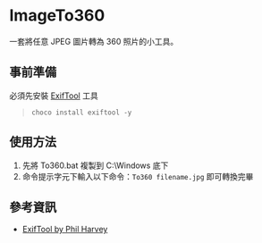 # ImageTo360

一套將任意 JPEG 圖片轉為 360 照片的小工具。

## 事前準備

必須先安裝 [ExifTool](https://chocolatey.org/packages/exiftool) 工具

> `choco install exiftool -y`

## 使用方法

1. 先將 To360.bat 複製到 C:\Windows 底下
2. 命令提示字元下輸入以下命令：`To360 filename.jpg` 即可轉換完畢

## 參考資訊

* [ExifTool by Phil Harvey](http://owl.phy.queensu.ca/~phil/exiftool/)
